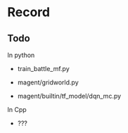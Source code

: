 # Record

## Todo

In python

* train_battle_mf.py

* magent/gridworld.py

* magent/builtin/tf_model/dqn_mc.py


In Cpp

* ???
